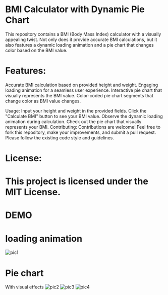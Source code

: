 # BMI Calculator with Dynamic Pie Chart

This repository contains a BMI (Body Mass Index) calculator with a visually appealing twist. Not only does it provide accurate BMI calculations, but it also features a dynamic loading animation and a pie chart that changes color based on the BMI value.

# Features:

Accurate BMI calculation based on provided height and weight.
Engaging loading animation for a seamless user experience.
Interactive pie chart that visually represents the BMI value.
Color-coded pie chart segments that change color as BMI value changes.

Usage:
Input your height and weight in the provided fields.
Click the "Calculate BMI" button to see your BMI value.
Observe the dynamic loading animation during calculation.
Check out the pie chart that visually represents your BMI.
Contributing:
Contributions are welcome! Feel free to fork this repository, make your improvements, and submit a pull request. Please follow the existing code style and guidelines.

# License:
# This project is licensed under the MIT License.

# DEMO
# loading animation
![pic1](https://github.com/Zaifi059/Bmi_Claculator_pie_chart/assets/125743722/07d1c2c7-5c97-41fa-b748-e06f13410bac)
# Pie chart 
   With visual effects
![pic2](https://github.com/Zaifi059/Bmi_Claculator_pie_chart/assets/125743722/f3301188-55be-4c2f-a5cc-75340b04d46e)
![pic3](https://github.com/Zaifi059/Bmi_Claculator_pie_chart/assets/125743722/d9441b0b-4adb-4909-bd67-a08772a092a6)
![pic4](https://github.com/Zaifi059/Bmi_Claculator_pie_chart/assets/125743722/5cae13b7-11f1-4e77-b64c-4ebb9f86a605)


